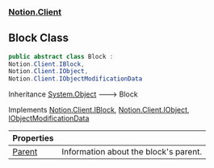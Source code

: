 ### [Notion.Client](Notion.Client.md 'Notion.Client')

## Block Class

```csharp
public abstract class Block :
Notion.Client.IBlock,
Notion.Client.IObject,
Notion.Client.IObjectModificationData
```

Inheritance [System.Object](https://docs.microsoft.com/en-us/dotnet/api/System.Object 'System.Object') &#129106; Block

Implements [Notion.Client.IBlock](https://docs.microsoft.com/en-us/dotnet/api/Notion.Client.IBlock 'Notion.Client.IBlock'), [Notion.Client.IObject](https://docs.microsoft.com/en-us/dotnet/api/Notion.Client.IObject 'Notion.Client.IObject'), [IObjectModificationData](Notion.Client.IObjectModificationData.md 'Notion.Client.IObjectModificationData')

| Properties | |
| :--- | :--- |
| [Parent](Notion.Client.Block.Parent.md 'Notion.Client.Block.Parent') | Information about the block's parent. |
